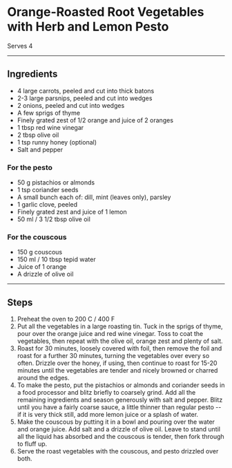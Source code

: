 # Orange-Roasted Root Vegetables with Herb and Lemon Pesto

Serves 4

---

## Ingredients

* 4 large carrots, peeled and cut into thick batons
* 2-3 large parsnips, peeled and cut into wedges
* 2 onions, peeled and cut into wedges
* A few sprigs of thyme
* Finely grated zest of 1/2 orange and juice of 2 oranges
* 1 tbsp red wine vinegar
* 2 tbsp olive oil
* 1 tsp runny honey (optional)
* Salt and pepper

### For the pesto
* 50 g pistachios or almonds
* 1 tsp coriander seeds
* A small bunch each of: dill, mint (leaves only), parsley
* 1 garlic clove, peeled
* Finely grated zest and juice of 1 lemon
* 50 ml / 3 1/2 tbsp olive oil

### For the couscous
* 150 g couscous
* 150 ml / 10 tbsp tepid water
* Juice of 1 orange
* A drizzle of olive oil

---

## Steps

1.  Preheat the oven to 200 C / 400 F
2.  Put all the vegetables in a large roasting tin. Tuck in the sprigs of thyme, pour over the orange juice and red wine vinegar. Toss to coat the vegetables, then repeat with the olive oil, orange zest and plenty of salt.
3.  Roast for 30 minutes, loosely covered with foil, then remove the foil and roast for a further 30 minutes, turning the vegetables over every so often. Drizzle over the honey, if using, then continue to roast for 15-20 minutes until the vegetables are tender and nicely browned or charred around the edges.
4.  To make the pesto, put the pistachios or almonds and coriander seeds in a food processor and blitz briefly to coarsely grind. Add all the remaining ingredients and season generously with salt and pepper. Blitz until you have a fairly coarse sauce, a little thinner than regular pesto -- if it is very thick still, add more lemon juice or a splash of water.
5.  Make the couscous by putting it in a bowl and pouring over the water and orange juice. Add salt and a drizzle of olive oil. Leave to stand until all the liquid has absorbed and the couscous is tender, then fork through to fluff up.
6.  Serve the roast vegetables with the couscous, and pesto drizzled over both.
